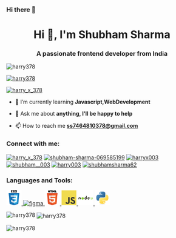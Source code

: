 ### Hi there 👋




<h1 align="center">Hi 👋, I'm Shubham Sharma</h1>
<h3 align="center">A passionate frontend developer from India</h3>

<p align="left"> <img src="https://komarev.com/ghpvc/?username=harry378&label=Profile%20views&color=0e75b6&style=flat" alt="harry378" /> </p>

<p align="left"> <a href="https://github.com/ryo-ma/github-profile-trophy"><img src="https://github-profile-trophy.vercel.app/?username=harry378" alt="harry378" /></a> </p>

<p align="left"> <a href="https://twitter.com/harry_x_378" target="blank"><img src="https://img.shields.io/twitter/follow/harry_x_378?logo=twitter&style=for-the-badge" alt="harry_x_378" /></a> </p>

- 🌱 I’m currently learning **Javascript,WebDevelopment**

- 💬 Ask me about **anything, I'll be happy to help**

- 📫 How to reach me **ss7464810378@gmail.com**

<h3 align="left">Connect with me:</h3>
<p align="left">
<a href="https://twitter.com/harry_x_378" target="blank"><img align="center" src="https://raw.githubusercontent.com/rahuldkjain/github-profile-readme-generator/master/src/images/icons/Social/twitter.svg" alt="harry_x_378" height="30" width="40" /></a>
<a href="https://linkedin.com/in/shubham-sharma-069585199" target="blank"><img align="center" src="https://raw.githubusercontent.com/rahuldkjain/github-profile-readme-generator/master/src/images/icons/Social/linked-in-alt.svg" alt="shubham-sharma-069585199" height="30" width="40" /></a>
<a href="https://fb.com/harryx003" target="blank"><img align="center" src="https://raw.githubusercontent.com/rahuldkjain/github-profile-readme-generator/master/src/images/icons/Social/facebook.svg" alt="harryx003" height="30" width="40" /></a>
<a href="https://instagram.com/shubham__003" target="blank"><img align="center" src="https://raw.githubusercontent.com/rahuldkjain/github-profile-readme-generator/master/src/images/icons/Social/instagram.svg" alt="shubham__003" height="30" width="40" /></a>
<a href="https://www.codechef.com/users/harry003" target="blank"><img align="center" src="https://cdn.jsdelivr.net/npm/simple-icons@3.1.0/icons/codechef.svg" alt="harry003" height="30" width="40" /></a>
<a href="https://auth.geeksforgeeks.org/user/shubhamsharma62" target="blank"><img align="center" src="https://raw.githubusercontent.com/rahuldkjain/github-profile-readme-generator/master/src/images/icons/Social/geeks-for-geeks.svg" alt="shubhamsharma62" height="30" width="40" /></a>
</p>

<h3 align="left">Languages and Tools:</h3>
<p align="left"> <a href="https://www.w3schools.com/css/" target="_blank" rel="noreferrer"> <img src="https://raw.githubusercontent.com/devicons/devicon/master/icons/css3/css3-original-wordmark.svg" alt="css3" width="40" height="40"/> </a> <a href="https://www.figma.com/" target="_blank" rel="noreferrer"> <img src="https://www.vectorlogo.zone/logos/figma/figma-icon.svg" alt="figma" width="40" height="40"/> </a> <a href="https://www.w3.org/html/" target="_blank" rel="noreferrer"> <img src="https://raw.githubusercontent.com/devicons/devicon/master/icons/html5/html5-original-wordmark.svg" alt="html5" width="40" height="40"/> </a> <a href="https://developer.mozilla.org/en-US/docs/Web/JavaScript" target="_blank" rel="noreferrer"> <img src="https://raw.githubusercontent.com/devicons/devicon/master/icons/javascript/javascript-original.svg" alt="javascript" width="40" height="40"/> </a> <a href="https://nodejs.org" target="_blank" rel="noreferrer"> <img src="https://raw.githubusercontent.com/devicons/devicon/master/icons/nodejs/nodejs-original-wordmark.svg" alt="nodejs" width="40" height="40"/> </a> <a href="https://www.python.org" target="_blank" rel="noreferrer"> <img src="https://raw.githubusercontent.com/devicons/devicon/master/icons/python/python-original.svg" alt="python" width="40" height="40"/> </a> </p>

<p><img align="left" src="https://github-readme-stats.vercel.app/api/top-langs?username=harry378&show_icons=true&locale=en&layout=compact" alt="harry378" /></p>

<p>&nbsp;<img align="center" src="https://github-readme-stats.vercel.app/api?username=harry378&show_icons=true&locale=en" alt="harry378" /></p>

<p><img align="center" src="https://github-readme-streak-stats.herokuapp.com/?user=harry378&" alt="harry378" /></p>
